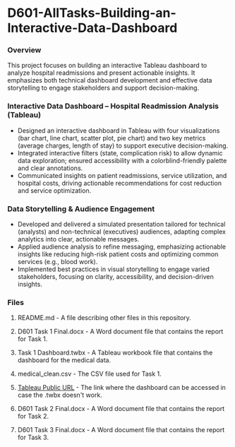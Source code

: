 # D601-AllTasks-Building-an-Interactive-Data-Dashboard
### Overview
This project focuses on building an interactive Tableau dashboard to analyze hospital readmissions and present actionable insights. It emphasizes both technical dashboard development and effective data storytelling to engage stakeholders and support decision-making.

### Interactive Data Dashboard – Hospital Readmission Analysis (Tableau)
-	Designed an interactive dashboard in Tableau with four visualizations (bar chart, line chart, scatter plot, pie chart) and two key metrics (average charges, length of stay) to support executive decision-making.
-	Integrated interactive filters (state, complication risk) to allow dynamic data exploration; ensured accessibility with a colorblind-friendly palette and clear annotations.
-	Communicated insights on patient readmissions, service utilization, and hospital costs, driving actionable recommendations for cost reduction and service optimization.
### Data Storytelling & Audience Engagement
-	Developed and delivered a simulated presentation tailored for technical (analysts) and non-technical (executives) audiences, adapting complex analytics into clear, actionable messages.
-	Applied audience analysis to refine messaging, emphasizing actionable insights like reducing high-risk patient costs and optimizing common services (e.g., blood work).
-	Implemented best practices in visual storytelling to engage varied stakeholders, focusing on clarity, accessibility, and decision-driven insights.


### Files
1. README.md - A file describing other files in this repository.

2. D601 Task 1 Final.docx - A Word document file that contains the report for Task 1.

3. Task 1 Dashboard.twbx - A Tableau workbook file that contains the dashboard for the medical data.

4. medical_clean.csv - The CSV file used for Task 1.

5. [Tableau Public URL](https://public.tableau.com/app/profile/joseph.cayetano/viz/Task1Dashboard_17359420937690/Task1Dashboard) - The link where the dashboard can be accessed in case the .twbx doesn't work.

6. D601 Task 2 Final.docx - A Word document file that contains the report for Task 2.

7. D601 Task 3 Final.docx - A Word document file that contains the report for Task 3. 

